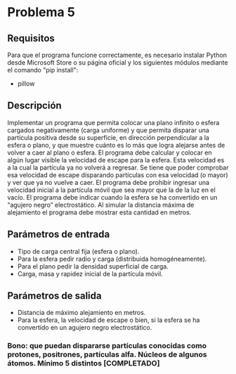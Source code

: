 # Problema 5

## Requisitos

Para que el programa funcione correctamente, es necesario instalar Python desde Microsoft Store o su página oficial y los siguientes módulos mediante el comando "pip install":

- pillow

## Descripción

Implementar un programa que permita colocar una plano infinito o esfera cargados negativamente (carga uniforme) y que permita disparar una partícula positiva desde su superficie, en dirección perpendicular a la esfera o plano, y que muestre cuánto es lo más que logra alejarse antes de volver a caer al plano o esfera. El programa debe calcular y colocar en algún lugar visible la velocidad de escape para la esfera. Esta velocidad es a la cual la partícula ya no volverá a regresar. Se tiene que poder comprobar esa velocidad de escape disparando partículas con esa velocidad (o mayor) y ver que ya no vuelve a caer. El programa debe prohibir ingresar una velocidad inicial a la partícula móvil que sea mayor que la de la luz en el vacío. El programa debe indicar cuando la esfera se ha convertido en un “agujero negro” electrostático. Al simular la distancia máxima de alejamiento el programa debe mostrar esta cantidad en metros.

## Parámetros de entrada

- Tipo de carga central fija (esfera o plano).
- Para la esfera pedir radio y carga (distribuida homogéneamente).
- Para el plano pedir la densidad superficial de carga.
- Carga, masa y rapidez inicial de la partícula móvil.

## Parámetros de salida

- Distancia de máximo alejamiento en metros.
- Para la esfera, la velocidad de escape o bien, si la esfera se ha convertido en un agujero negro electrostático.

### Bono: que puedan dispararse partículas conocidas como protones, positrones, partículas alfa. Núcleos de algunos átomos. Mínimo 5 distintos [COMPLETADO]
